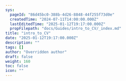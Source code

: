 ```yaml
---
sys:
  pageId: "86d45bc0-388b-4d26-8848-44f255f73d0e"
  createdTime: "2024-07-11T14:00:00.000Z"
  lastEditedTime: "2025-01-12T19:17:00.000Z"
  propFilepath: "docs/Guides/intro_to_CV/_index.md"
title: "intro_to_CV"
date: "2025-01-12T19:17:00.000Z"
description: ""
tags: []
author: "Overridden author"
draft: false
weight: 160
toc: false
icon: ""
---
```

